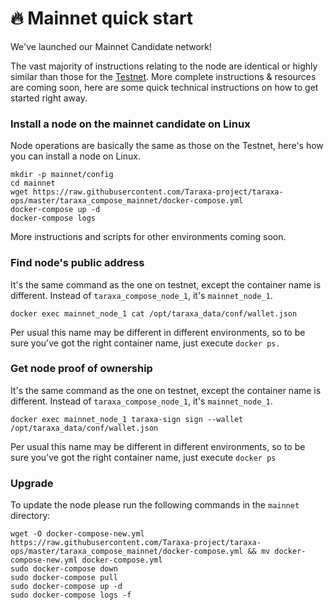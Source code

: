 # 🔥 Mainnet quick start

We've launched our Mainnet Candidate network!

The vast majority of instructions relating to the node are identical or highly similar than those for the [Testnet](broken-reference). More complete instructions & resources are coming soon, here are some quick technical instructions on how to get started right away.&#x20;



### Install a node on the mainnet candidate on Linux

Node operations are basically the same as those on the Testnet, here's how you can install a node on Linux.&#x20;

```
mkdir -p mainnet/config
cd mainnet
wget https://raw.githubusercontent.com/Taraxa-project/taraxa-ops/master/taraxa_compose_mainnet/docker-compose.yml
docker-compose up -d
docker-compose logs
```

More instructions and scripts for other environments coming soon.&#x20;

###

### Find node's public address

It's the same command as the one on testnet, except the container name is different. Instead of `taraxa_compose_node_1`, it's `mainnet_node_1`.&#x20;

```
docker exec mainnet_node_1 cat /opt/taraxa_data/conf/wallet.json
```

Per usual this name may be different in different environments, so to be sure you've got the right container name, just execute `docker ps.`&#x20;

###

### Get node proof of ownership&#x20;

It's the same command as the one on testnet, except the container name is different. Instead of `taraxa_compose_node_1`, it's `mainnet_node_1`.&#x20;

```
docker exec mainnet_node_1 taraxa-sign sign --wallet /opt/taraxa_data/conf/wallet.json
```

Per usual this name may be different in different environments, so to be sure you've got the right container name, just execute `docker ps`



### Upgrade&#x20;

To update the node please run the following commands in the `mainnet` directory:

```
wget -O docker-compose-new.yml https://raw.githubusercontent.com/Taraxa-project/taraxa-ops/master/taraxa_compose_mainnet/docker-compose.yml && mv docker-compose-new.yml docker-compose.yml
sudo docker-compose down
sudo docker-compose pull
sudo docker-compose up -d
sudo docker-compose logs -f
```

